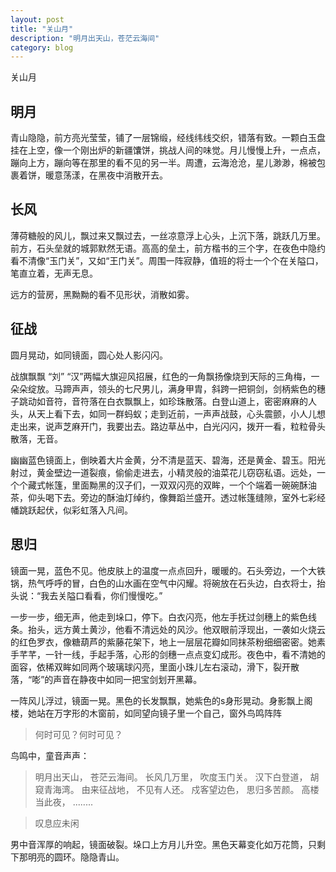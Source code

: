 ```yaml
---
layout: post
title: "关山月"
description: "明月出天山，苍茫云海间"
category: blog
---
```







关山月


## 明月

青山隐隐，前方亮光莹莹，铺了一层锦缎，经线纬线交织，错落有致。一颗白玉盘挂在上空，像一个刚出炉的新疆馕饼，挑战人间的味觉。月儿慢慢上升，一点点，蹦向上方，蹦向等在那里的看不见的另一半。周遭，云海沧沧，星儿渺渺，棉被包裹着饼，暖意荡漾，在黑夜中消散开去。

## 长风

薄荷糖般的风儿，飘过来又飘过去，一丝凉意浮上心头，上沉下落，跳跃几万里。前方，石头垒就的城郭默然无语。高高的垒土，前方楷书的三个字，在夜色中隐约看不清像“玉门关”，又如“王门关”。周围一阵寂静，值班的将士一个个在关隘口，笔直立着，无声无息。

远方的营房，黑黝黝的看不见形状，消散如雾。

## 征战

圆月晃动，如同镜面，圆心处人影闪闪。

战旗飘飘 “刘” “汉”两幅大旗迎风招展，红色的一角飘扬像烧到天际的三角梅，一朵朵绽放。马蹄声声，领头的七尺男儿，满身甲胄，斜跨一把铜剑，剑柄紫色的穗子跳动如音符，音符落在白衣飘飘上，如珍珠散落。白登山道上，密密麻麻的人头，从天上看下去，如同一群蚂蚁；走到近前，一声声战鼓，心头震颤，小人儿想走出来，说声芝麻开门，我要出去。路边草丛中，白光闪闪，拨开一看，粒粒骨头散落，无音。

幽幽蓝色镜面上，倒映着大片金黄，分不清是蓝天、碧海，还是黄金、碧玉。阳光射过，黄金壁边一道裂痕，偷偷走进去，小精灵般的油菜花儿窃窃私语。远处，一个个藏式帐篷，里面黝黑的汉子们，一双双闪亮的双眸，一个个端着一碗碗酥油茶，仰头喝下去。旁边的酥油灯绰约，像舞蹈兰盛开。透过帐篷缝隙，室外七彩经幡跳跃起伏，似彩虹落入凡间。



## 思归

镜面一晃，蓝色不见。他皮肤上的温度一点点回升，暖暖的。石头旁边，一个大铁锅，热气呼呼的冒，白色的山水画在空气中闪耀。将碗放在石头边，白衣将士，抬头说：“我去关隘口看看，你们慢慢吃。”

一步一步，细无声，他走到垛口，停下。白衣闪亮，他左手抚过剑穗上的紫色线条。抬头，远方黄土黄沙，他看不清远处的风沙。他双眼前浮现出，一袭如火烧云的红色罗衣，像糖葫芦的紫藤花架下，地上一层层花瓣如同抹茶粉细细密密。她素手芊芊，一针一线，手起手落，心形的剑穗一点点变幻成形。夜色中，看不清她的面容，依稀双眸如同两个玻璃球闪亮，里面小珠儿左右滚动，滑下，裂开散落，“嘭”的声音在静夜中如同一把宝剑划开黑幕。

一阵风儿浮过，镜面一晃。黑色的长发飘飘，她紫色的s身形晃动。身影飘上阁楼，她站在万字形的木窗前，如同望向镜子里一个自己，窗外鸟鸣阵阵

> 何时可见？何时可见？

鸟鸣中，童音声声：

> 明月出天山， 苍茫云海间。
长风几万里， 吹度玉门关。
汉下白登道， 胡窥青海湾。
由来征战地， 不见有人还。
戍客望边色， 思归多苦颜。
高楼当此夜， ........


> 叹息应未闲

男中音浑厚的响起，镜面破裂。垛口上方月儿升空。黑色天幕变化如万花筒，只剩下那明亮的圆环。隐隐青山。 


